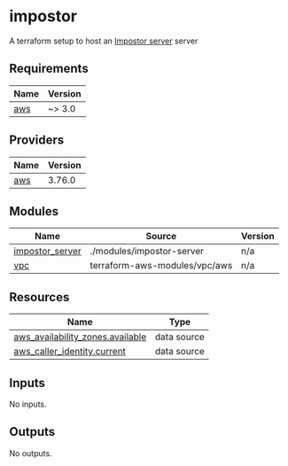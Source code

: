 # impostor
A terraform setup to host an [Impostor server](https://github.com/Impostor/Impostor) server
<!-- BEGIN_TF_DOCS -->
## Requirements

| Name | Version |
|------|---------|
| <a name="requirement_aws"></a> [aws](#requirement\_aws) | ~> 3.0 |

## Providers

| Name | Version |
|------|---------|
| <a name="provider_aws"></a> [aws](#provider\_aws) | 3.76.0 |

## Modules

| Name | Source | Version |
|------|--------|---------|
| <a name="module_impostor_server"></a> [impostor\_server](#module\_impostor\_server) | ./modules/impostor-server | n/a |
| <a name="module_vpc"></a> [vpc](#module\_vpc) | terraform-aws-modules/vpc/aws | n/a |

## Resources

| Name | Type |
|------|------|
| [aws_availability_zones.available](https://registry.terraform.io/providers/hashicorp/aws/latest/docs/data-sources/availability_zones) | data source |
| [aws_caller_identity.current](https://registry.terraform.io/providers/hashicorp/aws/latest/docs/data-sources/caller_identity) | data source |

## Inputs

No inputs.

## Outputs

No outputs.
<!-- END_TF_DOCS -->